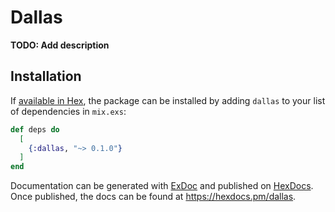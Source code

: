 # Dallas

**TODO: Add description**

## Installation

If [available in Hex](https://hex.pm/docs/publish), the package can be installed
by adding `dallas` to your list of dependencies in `mix.exs`:

```elixir
def deps do
  [
    {:dallas, "~> 0.1.0"}
  ]
end
```

Documentation can be generated with [ExDoc](https://github.com/elixir-lang/ex_doc)
and published on [HexDocs](https://hexdocs.pm). Once published, the docs can
be found at <https://hexdocs.pm/dallas>.

